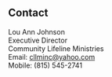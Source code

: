 ## Contact
Lou Ann Johnson<br/>
Executive Director<br/>
Community Lifeline Ministries<br/>
Email: cllminc@yahoo.com<br/>
Mobile: (815) 545-2741
